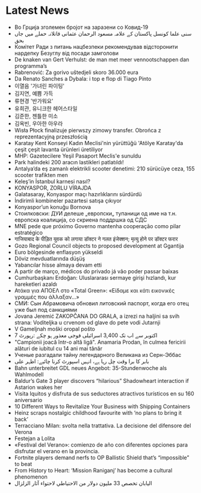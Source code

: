# Latest News
-  Во Грција зголемен бројот на заразени со Ковид-19
-  سنی علما کونسل پاکستان کے علامہ مسعود الرحمان عثمانی قاتلانہ حملے میں جاں بحق
-  Комітет Ради з питань нацбезпеки рекомендував відсторонити нардепку Безуглу від посади замголови
-  De knaken van Gert Verhulst: de man met meer vennootschappen dan programma’s
-  Rabrenović: Za gorivo uštedjeli skoro 36.000 eura
-  Da Renato Sanches a Dybala: i top e flop di Tiago Pinto
-  이열음 '가녀린 파이팅'
-  김지연, 예쁨 가득
-  류현경 '반가워요'
-  유희관, 유니크한 헤어스타일
-  김준한, 젠틀한 미소
-  김옥빈, 우아한 아우라
-  Wisła Płock finalizuje pierwszy zimowy transfer. Obrońca z reprezentacyjną przeszłością
-  Karatay Kent Konseyi Kadın Meclisi'nin yürüttüğü 'Atölye Karatay'da çeşit çeşit lavanta ürünleri üretiliyor
-  MHP: Gazetecilere Yeşil Pasaport Meclis'e sunuldu
-  Park halindeki 200 aracın lastikleri patlatıldı!
-  Antalya’da eş zamanlı elektrikli scooter denetimi: 210 sürücüye ceza, 155 scooter trafikten men
-  Keleş’in İstanbul karnesi nasıl?
-  KONYASPOR, ZORLU VİRAJDA
-  Galatasaray, Konyaspor maçı hazırlıklarını sürdürdü
-  İndirimli kombineler pazartesi satışa çıkıyor
-  Konyaspor’un konuğu Bornova
-  Стоилковски: ДУИ делеше „европски„ тупаници од име на т.н. европска коалиција, со скриена поддршка од СДС
-  MNE pede que próximo Governo mantenha cooperação como pilar estratégico
-  गाजियाबाद के पीड़ित युवक को लगाया डॉक्टर ने गलत इंजेक्शन; मृत्यु होने पर डॉक्टर फरार
-  Gozo Regional Council objects to proposed development at Ggantija
-  Euro bölgesinde enflasyon yükseldi
-  Döviz mevduatlarında düşüş
-  Yabancılar hisse almaya devam etti
-  A partir de março, médicos do privado já vão poder passar baixas
-  Cumhurbaşkanı Erdoğan: Uluslararası sermaye girişi hızlandı, kur hareketleri azaldı
-  Ατάκα για ΑΠΟΕΛ στο «Total Green»: «Είδαμε και κάτι εικονικές γραμμές που άλλαξαν...»
-  СМИ: Сын Абрамовича обновил литовский паспорт, когда его отец уже был под санкциями
-  Jovana Jeremić ZAKOPČANA DO GRALA, a izrezi na haljini sa svih strana: Voditeljka u crvenom od glave do pete vodi Jutarnji
-  V Gameljnah moški oropal pošto
-  7 اکتوبر سے اب تک 3,400 اسرائیلی فوجی معذور ہو چکے :رپورٹ
-  "Campionii joacă într-o altă ligă". Anamaria Prodan, în culmea fericirii alături de iubitul cu 14 ani mai tânăr
-  Ученые разгадали тайну легендарного Великана из Серн-Эббас
-  بابر کا برا وقت چل رہا ہے، انہیں اسپورٹ کرنا چائیے: اظہر علی
-  Bahn unterbreitet GDL neues Angebot: 35-Stundenwoche als Wahlmodell
-  Baldur’s Gate 3 player discovers “hilarious” Shadowheart interaction if Astarion wakes her
-  Visita Iquitos y disfruta de sus seductores atractivos turísticos en su 160 aniversario
-  10 Different Ways to Revitalize Your Business with Shipping Containers
-  Heinz scraps nostalgic childhood favourite with ‘no plans to bring it back’
-  Terracciano Milan: svolta nella trattativa. La decisione del difensore del Verona
-  Festejan a Lolita
-  «Festival del Verano»: comienzo de año con diferentes opciones para disfrutar el verano en la provincia.
-  Fortnite players demand nerfs to OP Ballistic Shield that’s “impossible” to beat
-  From History to Heart: ‘Mission Raniganj’ has become a cultural phenomenon
-  اليابان تخصص 33 مليون دولار من الاحتياطي لاحتواء آثار الزلزال
